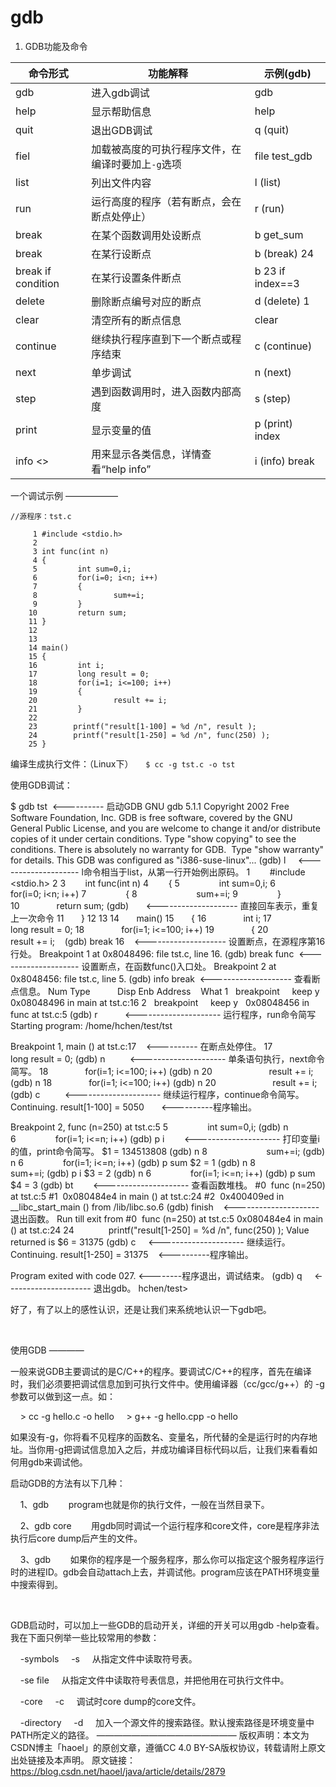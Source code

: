 # gdb

1. GDB功能及命令

命令形式 | 功能解释 | 示例(gdb)
--- | --- | ---
gdb | 进入gdb调试 | gdb
help | 显示帮助信息 | help
quit | 退出GDB调试|q (quit)
fiel <filename> | 加载被高度的可执行程序文件，在编译时要加上`-g`选项 | file test_gdb
list | 列出文件内容 | l (list)
run | 运行高度的程序（若有断点，会在断点处停止）| r (run)
break <function name> | 在某个函数调用处设断点 | b get_sum
break <line number> | 在某行设断点 | b (break) 24
break <line number> if condition | 在某行设置条件断点 | b 23 if index==3
delete <break number> | 删除断点编号对应的断点 | d (delete) 1
clear | 清空所有的断点信息 | clear
continue | 继续执行程序直到下一个断点或程序结束 | c (continue)
next | 单步调试 | n (next)
step | 遇到函数调用时，进入函数内部高度 | s (step)
print <value> | 显示变量的值 | p (print) index
info <> | 用来显示各类信息，详情查看“help info” | i (info) break


一个调试示例
——————
```
//源程序：tst.c

     1 #include <stdio.h>
     2
     3 int func(int n)
     4 {
     5         int sum=0,i;
     6         for(i=0; i<n; i++)
     7         {
     8                 sum+=i;
     9         }
    10         return sum;
    11 }
    12
    13
    14 main()
    15 {
    16         int i;
    17         long result = 0;
    18         for(i=1; i<=100; i++)
    19         {
    20                 result += i;
    21         }
    22
    23        printf("result[1-100] = %d /n", result );
    24        printf("result[1-250] = %d /n", func(250) );
    25 }
```

编译生成执行文件：（Linux下）
    ```$ cc -g tst.c -o tst```
  

使用GDB调试：

$ gdb tst  <---------- 启动GDB
GNU gdb 5.1.1
Copyright 2002 Free Software Foundation, Inc.
GDB is free software, covered by the GNU General Public License, and you are
welcome to change it and/or distribute copies of it under certain conditions.
Type "show copying" to see the conditions.
There is absolutely no warranty for GDB.  Type "show warranty" for details.
This GDB was configured as "i386-suse-linux"...
(gdb) l     <-------------------- l命令相当于list，从第一行开始例出原码。
1        #include <stdio.h>
2
3        int func(int n)
4        {
5                int sum=0,i;
6                for(i=0; i<n; i++)
7                {
8                        sum+=i;
9                }
10               return sum;
(gdb)       <-------------------- 直接回车表示，重复上一次命令
11       }
12
13
14       main()
15       {
16               int i;
17               long result = 0;
18               for(i=1; i<=100; i++)
19               {
20                       result += i;   
(gdb) break 16    <-------------------- 设置断点，在源程序第16行处。
Breakpoint 1 at 0x8048496: file tst.c, line 16.
(gdb) break func  <-------------------- 设置断点，在函数func()入口处。
Breakpoint 2 at 0x8048456: file tst.c, line 5.
(gdb) info break  <-------------------- 查看断点信息。
Num Type           Disp Enb Address    What
1   breakpoint     keep y   0x08048496 in main at tst.c:16
2   breakpoint     keep y   0x08048456 in func at tst.c:5
(gdb) r           <--------------------- 运行程序，run命令简写
Starting program: /home/hchen/test/tst

Breakpoint 1, main () at tst.c:17    <---------- 在断点处停住。
17               long result = 0;
(gdb) n          <--------------------- 单条语句执行，next命令简写。
18               for(i=1; i<=100; i++)
(gdb) n
20                       result += i;
(gdb) n
18               for(i=1; i<=100; i++)
(gdb) n
20                       result += i;
(gdb) c          <--------------------- 继续运行程序，continue命令简写。
Continuing.
result[1-100] = 5050       <----------程序输出。

Breakpoint 2, func (n=250) at tst.c:5
5                int sum=0,i;
(gdb) n
6                for(i=1; i<=n; i++)
(gdb) p i        <--------------------- 打印变量i的值，print命令简写。
$1 = 134513808
(gdb) n
8                        sum+=i;
(gdb) n
6                for(i=1; i<=n; i++)
(gdb) p sum
$2 = 1
(gdb) n
8                        sum+=i;
(gdb) p i
$3 = 2
(gdb) n
6                for(i=1; i<=n; i++)
(gdb) p sum
$4 = 3
(gdb) bt        <--------------------- 查看函数堆栈。
#0  func (n=250) at tst.c:5
#1  0x080484e4 in main () at tst.c:24
#2  0x400409ed in __libc_start_main () from /lib/libc.so.6
(gdb) finish    <--------------------- 退出函数。
Run till exit from #0  func (n=250) at tst.c:5
0x080484e4 in main () at tst.c:24
24              printf("result[1-250] = %d /n", func(250) );
Value returned is $6 = 31375
(gdb) c     <--------------------- 继续运行。
Continuing.
result[1-250] = 31375    <----------程序输出。

Program exited with code 027. <--------程序退出，调试结束。
(gdb) q     <--------------------- 退出gdb。
hchen/test>

好了，有了以上的感性认识，还是让我们来系统地认识一下gdb吧。

 


使用GDB
————

一般来说GDB主要调试的是C/C++的程序。要调试C/C++的程序，首先在编译时，我们必须要把调试信息加到可执行文件中。使用编译器（cc/gcc/g++）的 -g 参数可以做到这一点。如：

    > cc -g hello.c -o hello
    > g++ -g hello.cpp -o hello

如果没有-g，你将看不见程序的函数名、变量名，所代替的全是运行时的内存地址。当你用-g把调试信息加入之后，并成功编译目标代码以后，让我们来看看如何用gdb来调试他。

启动GDB的方法有以下几种：

    1、gdb <program>
       program也就是你的执行文件，一般在当然目录下。

    2、gdb <program> core
       用gdb同时调试一个运行程序和core文件，core是程序非法执行后core dump后产生的文件。

    3、gdb <program> <PID>
       如果你的程序是一个服务程序，那么你可以指定这个服务程序运行时的进程ID。gdb会自动attach上去，并调试他。program应该在PATH环境变量中搜索得到。

 

GDB启动时，可以加上一些GDB的启动开关，详细的开关可以用gdb -help查看。我在下面只例举一些比较常用的参数：

    -symbols <file>
    -s <file>
    从指定文件中读取符号表。

    -se file
    从指定文件中读取符号表信息，并把他用在可执行文件中。

    -core <file>
    -c <file>
    调试时core dump的core文件。

    -directory <directory>
    -d <directory>
    加入一个源文件的搜索路径。默认搜索路径是环境变量中PATH所定义的路径。
————————————————
版权声明：本文为CSDN博主「haoel」的原创文章，遵循CC 4.0 BY-SA版权协议，转载请附上原文出处链接及本声明。
原文链接：https://blog.csdn.net/haoel/java/article/details/2879

